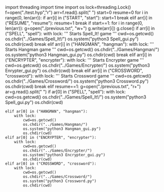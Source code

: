 import threading
import time
import os
lock=threading.Lock()
f=open("./test.hyp","r")
arr=f.read().split(" ")
start=0
resume=0
for i in range(0, len(arr)):
	if arr[i] in ("START", "start"):
		start=1
		break
	elif arr[i] in ("RESUME", "resume"):
		resume=1
		break
if start==1:
	for i in range(0, len(arr)):
		g=open("./previous.txt", "w+")
		g.write(arr[i])
		g.close()
		if arr[i] in ("SPELL", "spell"):
			with lock:
				'''
				Starts Spell_It! game
				'''
				cwd=os.getcwd()
				os.chdir("../Games/Spell_It!/")
				os.system("python3 Spell_gui.py")
				os.chdir(cwd)
			break
		elif arr[i] in ("HANGMAN", "hangman"):
			with lock:
				'''
				Starts Hangman game
				'''
				cwd=os.getcwd()
				os.chdir("../Games/Hangman/")
				os.system("python3 Hangman_gui.py")
				os.chdir(cwd)
			break
		elif arr[i] in ("ENCRYPTER", "encrypter"):
			with lock:
				'''
				Starts Encrypter game
				'''
				cwd=os.getcwd()
				os.chdir("../Games/Encrypter/")
				os.system("python3 Enrypter_gui.py")
				os.chdir(cwd)
			break
		elif arr[i] in ("CROSSWORD", "crossword"):
			with lock:
				'''
				Starts Crossword game
				'''
				cwd=os.getcwd()
				os.chdir("../Games/Crossword/")
				os.system("python3 Crossword.py")
				os.chdir(cwd)
			break
elif resume==1:
	g=open("./previous.txt", "r+")
	ar=g.read().split(" ")
	if ar[0] in ("SPELL", "spell"):
		with lock:
			cwd=os.getcwd()
			os.chdir("../Games/Spell_It!/")
			os.system("python3 Spell_gui.py")
			os.chdir(cwd)
			
	elif ar[0] in ("HANGMAN", "hangman"):
		with lock:
			cwd=os.getcwd()
			os.chdir("../Games/Hangman/")
			os.system("python3 Hangman_gui.py")
			os.chdir(cwd)
	elif ar[0] in ("ENCRYPTER", "encrypter"):
		with lock:
			cwd=os.getcwd()
			os.chdir("../Games/Encrypter/")
			os.system("python3 Encrypter_gui.py")
			os.chdir(cwd)
	elif ar[0] in ("CROSSWORD", "crossword"):
		with lock:
			cwd=os.getcwd()
			os.chdir("../Games/Crossword/")
			os.system("python3 Crossword.py")
			os.chdir(cwd)
